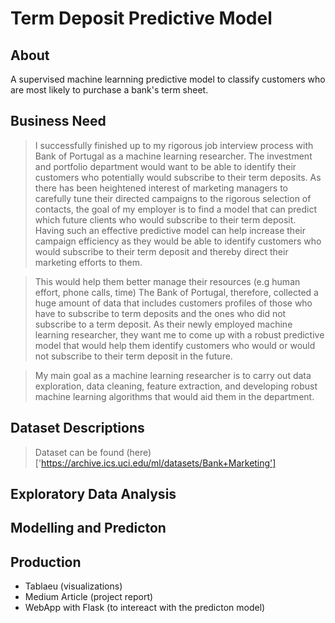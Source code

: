 # Term Deposit Predictive Model

## About 

A supervised machine learnning predictive model to classify customers who are most likely to purchase a bank's term sheet. 

## Business Need

> I successfully finished up to my rigorous job interview process with Bank of Portugal
as a machine learning researcher. The investment and portfolio department would want
to be able to identify their customers who potentially would subscribe to their term
deposits. As there has been heightened interest of marketing managers to carefully tune
their directed campaigns to the rigorous selection of contacts, the goal of my employer
is to find a model that can predict which future clients who would subscribe to their term
deposit. Having such an effective predictive model can help increase their campaign
efficiency as they would be able to identify customers who would subscribe to their term
deposit and thereby direct their marketing efforts to them. 

> This would help them better manage their resources (e.g human effort, phone calls, time)
The Bank of Portugal, therefore, collected a huge amount of data that includes
customers profiles of those who have to subscribe to term deposits and the ones who
did not subscribe to a term deposit. As their newly employed machine learning
researcher, they want me to come up with a robust predictive model that would help
them identify customers who would or would not subscribe to their term deposit in the
future.

> My main goal as a machine learning researcher is to carry out data exploration, data
cleaning, feature extraction, and developing robust machine learning algorithms that
would aid them in the department. 


## Dataset Descriptions 
> Dataset can be found (here)['https://archive.ics.uci.edu/ml/datasets/Bank+Marketing']



## Exploratory Data Analysis


## Modelling and Predicton 




## Production
- Tablaeu (visualizations)
- Medium Article (project report)
- WebApp with Flask (to intereact with the predicton model)
